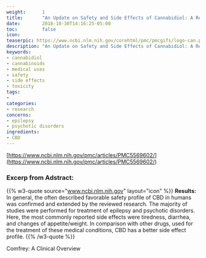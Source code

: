 ```yaml
---
weight:      1
title:       "An Update on Safety and Side Effects of Cannabidiol: A Review of Clinical Data and Relevant Animal Studies"
date:        2018-10-30T14:16:25-05:00
toc:         false
icon:
teaserpic: https://www.ncbi.nlm.nih.gov/corehtml/pmc/pmcgifs/logo-can.png
description: "An Update on Safety and Side Effects of Cannabidiol: A Review of Clinical Data and Relevant Animal Studies" 
keywords: 
- cannabidiol
- cannabinoids
- medical uses
- safety
- side effects
- toxicity
tags:
-             
categories: 
- research
concerns:
- epilepsy
- psychotic disorders
ingredients:
- CBD
---
```

[https://www.ncbi.nlm.nih.gov/pmc/articles/PMC5569602/]
(https://www.ncbi.nlm.nih.gov/pmc/articles/PMC5569602/)

### Excerp from Adstract:
{{% w3-quote source="www.ncbi.nlm.nih.gov" layout="icon" %}}
**Results:** In general, the often described favorable safety profile of CBD in humans was confirmed and extended by the reviewed research. The majority of studies were performed for treatment of epilepsy and psychotic disorders. Here, the most commonly reported side effects were tiredness, diarrhea, and changes of appetite/weight. In comparison with other drugs, used for the treatment of these medical conditions, CBD has a better side effect profile.
{{% /w3-quote %}}
<!--more-->
Comfrey: A Clinical Overview
